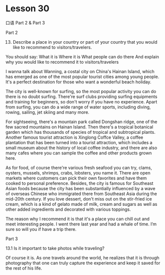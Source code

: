 # Lesson 30

口语 Part 2 & Part 3

Part 2

13. Describe a place in your country or part of your country that you would like to recommend to visitors/travelers. 

You should say:
What it is
Where it is
What people can do there
And explain why you  would like to recommend it to visitors/travelers

I wanna talk about Wanning, a costal city on China's Hainan Island, which has emerged as one of the most popular tourist cities among young people. It's a perfect destination for those who want a wonderful beach holiday.

The city is well-known for surfing, so the most popular activity you can do there is no doubt surfing. There're surf clubs providing surfing equipments and training for beginners, so don't worry if you have no experience. Apart from surfing, you can do a wide range of water sports, including diving, rowing, sailing, jet skiing and many more.

For sightseeing, there's a mountain park called Dongshan ridge, one of the few sacred mountains on Hainan Island. Then there's a tropical botanical garden which has thousands of species of tropical and subtropical plants. Another famous tourist attraction is Xinglong Coffce Valley, a coffee plantation that has been turned into a tourist attraction, which includes a small museum about the history of local coffee industry, and there are also many cafes where you can sample the coffee and other products grown here.

As for food, of course there're various fresh seafood you can try, clams, oysters, mussels, shrimps, crabs, lobsters, you name it. There are open markets where customers can pick their own favorites and have them cooked to personal preference. Besides, the city is famous for Southeast Asian foods because the city has been substantially influenced by a wave of overseas Chinese who immigrated there from Southeast Asia during the mid-20th century. If you love dessert, don't miss out on the stir-fried ice cream, which is a kind of gelato made of milk, cream and sugars as well as other added ingredients and decorated with various toppings.

The reason why I recommend it is that it's a place you can chill out and meet interesting people. I went there last year and had a whale of time. I’m sure so will you if have a trip there.

Part 3

13.1 Is it important to take photos while traveling?

Of course it is. As one travels around the world, he realizes that it is through photography that one can truly capture the experience and keep it saved for the rest of his life.

<!-- 13.2 Can you trust other people's travel journals on the Internet?



13.3 What factors affect how people feel about traveling?



13.4 Will you go to a foreign country to travel because of the distinct landscape? -->






